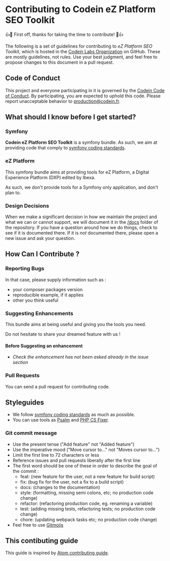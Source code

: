 # Contributing to Codein eZ Platform SEO Toolkit

:+1::tada: First off, thanks for taking the time to contribute! :tada::+1:

The following is a set of guidelines for contributing to *eZ Platform SEO Toolkit*, which is hosted in the [Codein Labs Organization](https://github.com/Codein-Labs) on GitHub. These are mostly guidelines, not rules. Use your best judgment, and feel free to propose changes to this document in a pull request.

## Code of Conduct

This project and everyone participating in it is governed by the [Codein Code of Conduct](docs/CODE_OF_CONDUCT.md). By participating, you are expected to uphold this code. Please report unacceptable behavior to [production@codein.fr](mailto:production@codein.com).

## What should I know before I get started?

### Symfony

**Codein eZ Platform SEO Toolkit** is a symfony bundle. As such, we aim at providing code that comply to [symfony coding standards](https://symfony.com/doc/current/contributing/code/standards.html).

### eZ Platform

This symfony bundle aims at providing tools for eZ Platform, a Digital Experience Platform (DXP) edited by Ibexa.

As such, we don't provide tools for a Symfony only application, and don't plan to.

### Design Decisions

When we make a significant decision in how we maintain the project and what we can or cannot support, we will document it in the [/docs](https://github.com/Codein-Labs/ezplatform-seo-toolkit/tree/master/docs) folder of the repository. If you have a question around how we do things, check to see if it is documented there. If it is *not* documented there, please open a new issue and ask your question.

## How Can I Contribute ?

### Reporting Bugs

In that case, please supply information such as :
* your composer packages version
* reproducible example, if it applies
* other you think useful

### Suggesting Enhancements

This bundle aims at being useful and giving you the tools you need. 

Do not hesitate to share your dreamed feature with us ! 

#### Before Suggesting an enhancement

- *Check the enhancement has not been asked already in the issue section*

### Pull Requests

You can send a pull request for contributing code.
## Styleguides

* We follow [symfony coding standards](https://symfony.com/doc/current/contributing/code/standards.html) as much as possible. 
* You can use tools as [Psalm](https://github.com/vimeo/psalm) and [PHP CS Fixer](https://github.com/FriendsOfPHP/PHP-CS-Fixer).

### Git commit message

* Use the present tense ("Add feature" not "Added feature")
* Use the imperative mood ("Move cursor to..." not "Moves cursor to...")
* Limit the first line to 72 characters or less
* Reference issues and pull requests liberally after the first line
* The first word should be one of these in order to describe the goal of the commit : 
  * feat: (new feature for the user, not a new feature for build script)
  * fix: (bug fix for the user, not a fix to a build script)
  * docs: (changes to the documentation)
  * style: (formatting, missing semi colons, etc; no production code change)
  * refactor: (refactoring production code, eg. renaming a variable)
  * test: (adding missing tests, refactoring tests; no production code change)
  * chore: (updating webpack tasks etc; no production code change)
* Feel free to use [Gitmojis](https://gist.github.com/MeryllEssig/db4e2b38ebf5cf54169765b8b00c5f8e)

## This contibuting guide
This guide is inspired by [Atom contributing guide](https://github.com/atom/atom/blob/master/CONTRIBUTING.md).